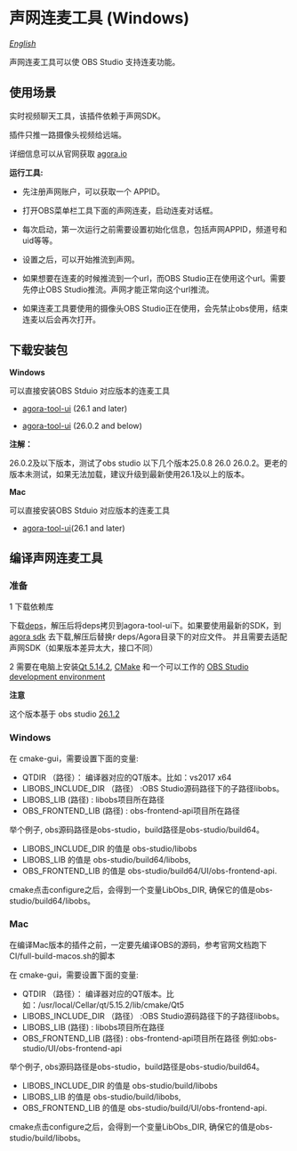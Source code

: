 # 声网连麦工具 (Windows)

*[English](README.md)*

声网连麦工具可以使 OBS Studio 支持连麦功能。

## 使用场景

实时视频聊天工具，该插件依赖于声网SDK。

插件只推一路摄像头视频给远端。 

详细信息可以从官网获取 [agora.io](https://www.agora.io/en)

**运行工具:**

* 先注册声网账户，可以获取一个 APPID。

* 打开OBS菜单栏工具下面的声网连麦，启动连麦对话框。

* 每次启动，第一次运行之前需要设置初始化信息，包括声网APPID，频道号和uid等等。

* 设置之后，可以开始推流到声网。

* 如果想要在连麦的时候推流到一个url，而OBS Studio正在使用这个url。需要先停止OBS Studio推流。声网才能正常向这个url推流。

* 如果连麦工具要使用的摄像头OBS Studio正在使用，会先禁止obs使用，结束连麦以后会再次打开。


## 下载安装包

**Windows**

可以直接安装OBS Stduio 对应版本的连麦工具

* [agora-tool-ui](https://github.com/AgoraIO/OBS/releases/download/3.3.0/Agora-Tool-3.0.0-Installer.exe) (26.1 and later)

* [agora-tool-ui](https://github.com/AgoraIO/OBS/releases/download/3.3.0/Agora-Tool-3.0.0-26.0.2-Installer.exe) (26.0.2 and below)

**注解：**

26.0.2及以下版本，测试了obs studio 以下几个版本25.0.8 26.0  26.0.2。更老的版本未测试，如果无法加载，建议升级到最新使用26.1及以上的版本。

**Mac**

可以直接安装OBS Stduio 对应版本的连麦工具

* [agora-tool-ui](https://github.com/AgoraIO/OBS/releases/download/3.3.1/Agora-Tool-3.3.1-Installer.dmg)(26.1 and later)


## 编译声网连麦工具

### 准备

1 下载依赖库

   下载[deps](https://github.com/AgoraIO/OBS/releases/download/3.3.0/deps.zip)，解压后将deps拷贝到agora-tool-ui下。如果要使用最新的SDK，到[agora sdk](https://docs.agora.io/cn/All/downloads?platform=All%20Platforms) 去下载,解压后替换r deps/Agora目录下的对应文件。 并且需要去适配声网SDK（如果版本差异太大，接口不同）


2 需要在电脑上安装[Qt 5.14.2](https://github.com/sbd021/Basic-Video-Broadcasting/releases/download/5.14.2/Qt5.14.2.zip),
[CMake](https://cmake.org/download/) 和一个可以工作的 [OBS Studio development environment](https://obsproject.com/wiki/install-instructions) 

**注意**

这个版本基于 obs studio [26.1.2](https://github.com/obsproject/obs-studio/tree/26.1.2)

### Windows

在 cmake-gui，需要设置下面的变量:

* QTDIR （路径）： 编译器对应的QT版本。比如：vs2017 x64
* LIBOBS_INCLUDE_DIR （路径） :OBS Studio源码路径下的子路径libobs。
* LIBOBS_LIB (路径) : libobs项目所在路径
* OBS_FRONTEND_LIB (路径) : obs-frontend-api项目所在路径 

举个例子, obs源码路径是obs-studio，build路径是obs-studio/build64。

* LIBOBS\_INCLUDE\_DIR 的值是 obs-studio/libobs
* LIBOBS\_LIB 的值是 obs-studio/build64/libobs, 
* OBS\_FRONTEND\_LIB 的值是 obs-studio/build64/UI/obs-frontend-api. 

cmake点击configure之后，会得到一个变量LibObs_DIR, 确保它的值是obs-studio/build64/libobs。

### Mac
在编译Mac版本的插件之前，一定要先编译OBS的源码，参考官网文档跑下CI/full-build-macos.sh的脚本

在 cmake-gui，需要设置下面的变量:

* QTDIR （路径）： 编译器对应的QT版本。比如：/usr/local/Cellar/qt/5.15.2/lib/cmake/Qt5
* LIBOBS_INCLUDE_DIR （路径） :OBS Studio源码路径下的子路径libobs。
* LIBOBS_LIB (路径) : libobs项目所在路径
* OBS_FRONTEND_LIB (路径) : obs-frontend-api项目所在路径 例如:obs-studio/UI/obs-frontend-api

举个例子, obs源码路径是obs-studio，build路径是obs-studio/build64。

* LIBOBS\_INCLUDE\_DIR 的值是 obs-studio/build/libobs
* LIBOBS\_LIB 的值是 obs-studio/build/libobs, 
* OBS\_FRONTEND\_LIB 的值是 obs-studio/build/UI/obs-frontend-api. 

cmake点击configure之后，会得到一个变量LibObs_DIR, 确保它的值是obs-studio/build/libobs。













